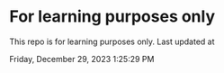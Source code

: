 # For learning purposes only
This repo is for learning purposes only.
Last updated at

Friday, December 29, 2023 1:25:29 PM

